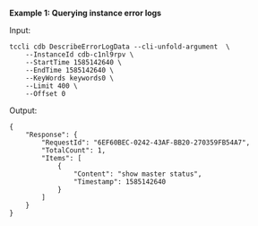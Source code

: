 **Example 1: Querying instance error logs**



Input: 

```
tccli cdb DescribeErrorLogData --cli-unfold-argument  \
    --InstanceId cdb-c1nl9rpv \
    --StartTime 1585142640 \
    --EndTime 1585142640 \
    --KeyWords keywords0 \
    --Limit 400 \
    --Offset 0
```

Output: 
```
{
    "Response": {
        "RequestId": "6EF60BEC-0242-43AF-BB20-270359FB54A7",
        "TotalCount": 1,
        "Items": [
            {
                "Content": "show master status",
                "Timestamp": 1585142640
            }
        ]
    }
}
```

